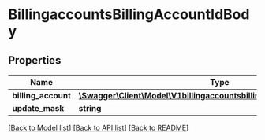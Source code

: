 # BillingaccountsBillingAccountIdBody

## Properties
Name | Type | Description | Notes
------------ | ------------- | ------------- | -------------
**billing_account** | [**\Swagger\Client\Model\V1billingaccountsbillingAccountIdBillingAccount**](V1billingaccountsbillingAccountIdBillingAccount.md) |  | [optional] 
**update_mask** | **string** |  | 

[[Back to Model list]](../../README.md#documentation-for-models) [[Back to API list]](../../README.md#documentation-for-api-endpoints) [[Back to README]](../../README.md)


